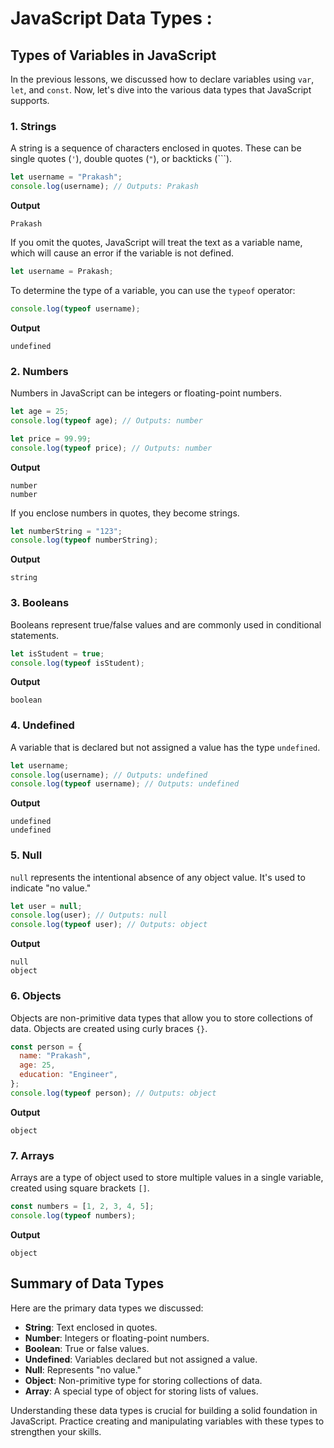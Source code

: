 # JavaScript Data Types :

## Types of Variables in JavaScript

In the previous lessons, we discussed how to declare variables using `var`, `let`, and `const`. Now, let's dive into the various data types that JavaScript supports.

### 1. Strings

A string is a sequence of characters enclosed in quotes. These can be single quotes (`'`), double quotes (`"`), or backticks (```).

```javascript
let username = "Prakash";
console.log(username); // Outputs: Prakash
```

**Output**

```
Prakash
```

If you omit the quotes, JavaScript will treat the text as a variable name, which will cause an error if the variable is not defined.

```javascript
let username = Prakash;
```

To determine the type of a variable, you can use the `typeof` operator:

```javascript
console.log(typeof username);
```

**Output**

```
undefined
```

### 2. Numbers

Numbers in JavaScript can be integers or floating-point numbers.

```javascript
let age = 25;
console.log(typeof age); // Outputs: number

let price = 99.99;
console.log(typeof price); // Outputs: number
```

**Output**

```
number
number
```

If you enclose numbers in quotes, they become strings.

```javascript
let numberString = "123";
console.log(typeof numberString);
```

**Output**

```
string
```

### 3. Booleans

Booleans represent true/false values and are commonly used in conditional statements.

```javascript
let isStudent = true;
console.log(typeof isStudent);
```

**Output**

```
boolean
```

### 4. Undefined

A variable that is declared but not assigned a value has the type `undefined`.

```javascript
let username;
console.log(username); // Outputs: undefined
console.log(typeof username); // Outputs: undefined
```

**Output**

```
undefined
undefined
```

### 5. Null

`null` represents the intentional absence of any object value. It's used to indicate "no value."

```javascript
let user = null;
console.log(user); // Outputs: null
console.log(typeof user); // Outputs: object
```

**Output**

```
null
object
```

### 6. Objects

Objects are non-primitive data types that allow you to store collections of data. Objects are created using curly braces `{}`.

```javascript
const person = {
  name: "Prakash",
  age: 25,
  education: "Engineer",
};
console.log(typeof person); // Outputs: object
```

**Output**

```
object
```

### 7. Arrays

Arrays are a type of object used to store multiple values in a single variable, created using square brackets `[]`.

```javascript
const numbers = [1, 2, 3, 4, 5];
console.log(typeof numbers);
```

**Output**

```
object
```

## Summary of Data Types

Here are the primary data types we discussed:

- **String**: Text enclosed in quotes.
- **Number**: Integers or floating-point numbers.
- **Boolean**: True or false values.
- **Undefined**: Variables declared but not assigned a value.
- **Null**: Represents "no value."
- **Object**: Non-primitive type for storing collections of data.
- **Array**: A special type of object for storing lists of values.

Understanding these data types is crucial for building a solid foundation in JavaScript. Practice creating and manipulating variables with these types to strengthen your skills.
